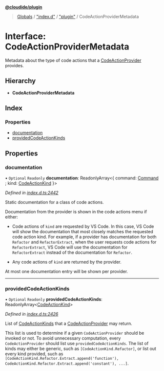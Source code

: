 **[@cloudide/plugin](../README.md)**

> [Globals](../README.md) / ["index.d"](../modules/_index_d_.md) / ["plugin"](../modules/_index_d_._plugin_.md) / CodeActionProviderMetadata

# Interface: CodeActionProviderMetadata

Metadata about the type of code actions that a [CodeActionProvider](#CodeActionProvider) provides.

## Hierarchy

* **CodeActionProviderMetadata**

## Index

### Properties

* [documentation](_index_d_._plugin_.codeactionprovidermetadata.md#documentation)
* [providedCodeActionKinds](_index_d_._plugin_.codeactionprovidermetadata.md#providedcodeactionkinds)

## Properties

### documentation

• `Optional` `Readonly` **documentation**: ReadonlyArray\<{ command: [Command](_index_d_._plugin_.command.md) ; kind: [CodeActionKind](../classes/_index_d_._plugin_.codeactionkind.md)  }>

*Defined in [index.d.ts:2442](https://github.com/shuyaqian/cloudide-plugin-api/blob/57a3a2a/index.d.ts#L2442)*

Static documentation for a class of code actions.

Documentation from the provider is shown in the code actions menu if either:

- Code actions of `kind` are requested by VS Code. In this case, VS Code will show the documentation that
  most closely matches the requested code action kind. For example, if a provider has documentation for
  both `Refactor` and `RefactorExtract`, when the user requests code actions for `RefactorExtract`,
  VS Code will use the documentation for `RefactorExtract` instead of the documentation for `Refactor`.

- Any code actions of `kind` are returned by the provider.

At most one documentation entry will be shown per provider.

___

### providedCodeActionKinds

• `Optional` `Readonly` **providedCodeActionKinds**: ReadonlyArray\<[CodeActionKind](../classes/_index_d_._plugin_.codeactionkind.md)>

*Defined in [index.d.ts:2426](https://github.com/shuyaqian/cloudide-plugin-api/blob/57a3a2a/index.d.ts#L2426)*

List of [CodeActionKinds](#CodeActionKind) that a [CodeActionProvider](#CodeActionProvider) may return.

This list is used to determine if a given `CodeActionProvider` should be invoked or not.
To avoid unnecessary computation, every `CodeActionProvider` should list use `providedCodeActionKinds`. The
list of kinds may either be generic, such as `[CodeActionKind.Refactor]`, or list out every kind provided,
such as `[CodeActionKind.Refactor.Extract.append('function'), CodeActionKind.Refactor.Extract.append('constant'), ...]`.
